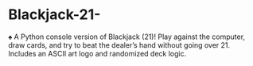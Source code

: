 # Blackjack-21-
♠️ A Python console version of Blackjack (21)! Play against the computer, draw cards, and try to beat the dealer’s hand without going over 21. Includes an ASCII art logo and randomized deck logic.
